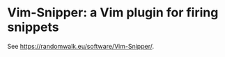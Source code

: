 # Vim-Snipper: a Vim plugin for firing snippets #

See <https://randomwalk.eu/software/Vim-Snipper/>.
